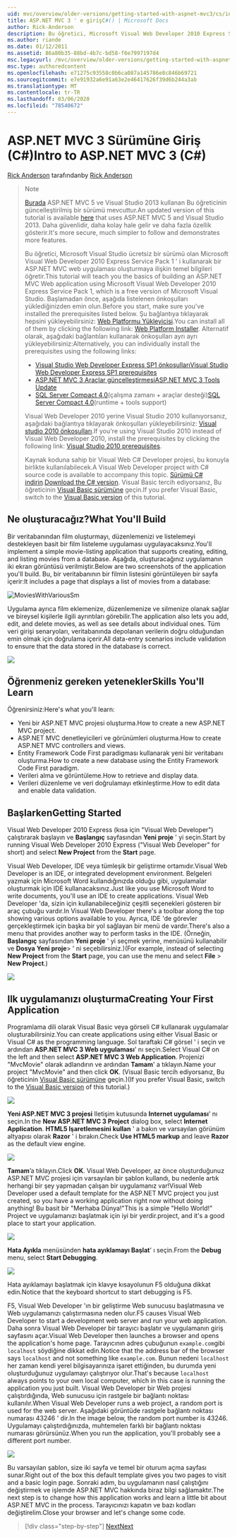 ```yaml
---
uid: mvc/overview/older-versions/getting-started-with-aspnet-mvc3/cs/intro-to-aspnet-mvc-3
title: ASP.NET MVC 3 ' e girişC#() | Microsoft Docs
author: Rick-Anderson
description: Bu öğretici, Microsoft Visual Web Developer 2010 Express Service Pack 1 ' i kullanarak bir ASP.NET MVC web uygulaması oluşturmaya ilişkin temel bilgileri öğretir...
ms.author: riande
ms.date: 01/12/2011
ms.assetid: 86a80b35-88bd-4b7c-bd58-f6e7997197d4
msc.legacyurl: /mvc/overview/older-versions/getting-started-with-aspnet-mvc3/cs/intro-to-aspnet-mvc-3
msc.type: authoredcontent
ms.openlocfilehash: e71275c93558c0b6ca087a145786e8c846b69721
ms.sourcegitcommit: e7e91932a6e91a63e2e46417626f39d6b244a3ab
ms.translationtype: MT
ms.contentlocale: tr-TR
ms.lasthandoff: 03/06/2020
ms.locfileid: "78540672"
---
```

# <a name="intro-to-aspnet-mvc-3-c"></a><span data-ttu-id="df096-103">ASP.NET MVC 3 Sürümüne Giriş (C#)</span><span class="sxs-lookup"><span data-stu-id="df096-103">Intro to ASP.NET MVC 3 (C#)</span></span>

<span data-ttu-id="df096-104">[Rick Anderson](https://twitter.com/RickAndMSFT) tarafından</span><span class="sxs-lookup"><span data-stu-id="df096-104">by [Rick Anderson](https://twitter.com/RickAndMSFT)</span></span>

> > [!NOTE]
> > <span data-ttu-id="df096-105">[Burada](../../../getting-started/introduction/getting-started.md) ASP.NET MVC 5 ve Visual Studio 2013 kullanan Bu öğreticinin güncelleştirilmiş bir sürümü mevcuttur.</span><span class="sxs-lookup"><span data-stu-id="df096-105">An updated version of this tutorial is available [here](../../../getting-started/introduction/getting-started.md) that uses ASP.NET MVC 5 and Visual Studio 2013.</span></span> <span data-ttu-id="df096-106">Daha güvenlidir, daha kolay hale gelir ve daha fazla özellik gösterir.</span><span class="sxs-lookup"><span data-stu-id="df096-106">It's more secure, much simpler to follow and demonstrates more features.</span></span>
> 
> 
> <span data-ttu-id="df096-107">Bu öğretici, Microsoft Visual Studio ücretsiz bir sürümü olan Microsoft Visual Web Developer 2010 Express Service Pack 1 ' i kullanarak bir ASP.NET MVC web uygulaması oluşturmaya ilişkin temel bilgileri öğretir.</span><span class="sxs-lookup"><span data-stu-id="df096-107">This tutorial will teach you the basics of building an ASP.NET MVC Web application using Microsoft Visual Web Developer 2010 Express Service Pack 1, which is a free version of Microsoft Visual Studio.</span></span> <span data-ttu-id="df096-108">Başlamadan önce, aşağıda listelenen önkoşulları yüklediğinizden emin olun.</span><span class="sxs-lookup"><span data-stu-id="df096-108">Before you start, make sure you've installed the prerequisites listed below.</span></span> <span data-ttu-id="df096-109">Şu bağlantıya tıklayarak hepsini yükleyebilirsiniz: [Web Platformu Yükleyicisi](https://www.microsoft.com/web/gallery/install.aspx?appid=VWD2010SP1Pack).</span><span class="sxs-lookup"><span data-stu-id="df096-109">You can install all of them by clicking the following link: [Web Platform Installer](https://www.microsoft.com/web/gallery/install.aspx?appid=VWD2010SP1Pack).</span></span> <span data-ttu-id="df096-110">Alternatif olarak, aşağıdaki bağlantıları kullanarak önkoşulları ayrı ayrı yükleyebilirsiniz:</span><span class="sxs-lookup"><span data-stu-id="df096-110">Alternatively, you can individually install the prerequisites using the following links:</span></span>
> 
> - [<span data-ttu-id="df096-111">Visual Studio Web Developer Express SP1 önkoşulları</span><span class="sxs-lookup"><span data-stu-id="df096-111">Visual Studio Web Developer Express SP1 prerequisites</span></span>](https://www.microsoft.com/web/gallery/install.aspx?appid=VWD2010SP1Pack)
> - [<span data-ttu-id="df096-112">ASP.NET MVC 3 Araçlar güncelleştirmesi</span><span class="sxs-lookup"><span data-stu-id="df096-112">ASP.NET MVC 3 Tools Update</span></span>](https://www.microsoft.com/web/gallery/install.aspx?appsxml=&amp;appid=MVC3)
> - <span data-ttu-id="df096-113">[SQL Server Compact 4,0](https://www.microsoft.com/web/gallery/install.aspx?appid=SQLCE;SQLCEVSTools_4_0)(çalışma zamanı + araçlar desteği)</span><span class="sxs-lookup"><span data-stu-id="df096-113">[SQL Server Compact 4.0](https://www.microsoft.com/web/gallery/install.aspx?appid=SQLCE;SQLCEVSTools_4_0)(runtime + tools support)</span></span>
> 
> <span data-ttu-id="df096-114">Visual Web Developer 2010 yerine Visual Studio 2010 kullanıyorsanız, aşağıdaki bağlantıya tıklayarak önkoşulları yükleyebilirsiniz: [Visual studio 2010 önkoşulları](https://www.microsoft.com/web/gallery/install.aspx?appsxml=&amp;appid=VS2010SP1Pack).</span><span class="sxs-lookup"><span data-stu-id="df096-114">If you're using Visual Studio 2010 instead of Visual Web Developer 2010, install the prerequisites by clicking the following link: [Visual Studio 2010 prerequisites](https://www.microsoft.com/web/gallery/install.aspx?appsxml=&amp;appid=VS2010SP1Pack).</span></span>
> 
> <span data-ttu-id="df096-115">Kaynak koduna sahip bir Visual Web C# Developer projesi, bu konuyla birlikte kullanılabilecek.</span><span class="sxs-lookup"><span data-stu-id="df096-115">A Visual Web Developer project with C# source code is available to accompany this topic.</span></span> <span data-ttu-id="df096-116">[Sürümü C# indirin](https://code.msdn.microsoft.com/Introduction-to-MVC-3-10d1b098).</span><span class="sxs-lookup"><span data-stu-id="df096-116">[Download the C# version](https://code.msdn.microsoft.com/Introduction-to-MVC-3-10d1b098).</span></span> <span data-ttu-id="df096-117">Visual Basic tercih ediyorsanız, Bu öğreticinin [Visual Basic sürümüne](../vb/intro-to-aspnet-mvc-3.md) geçin.</span><span class="sxs-lookup"><span data-stu-id="df096-117">If you prefer Visual Basic, switch to the [Visual Basic version](../vb/intro-to-aspnet-mvc-3.md) of this tutorial.</span></span>

## <a name="what-youll-build"></a><span data-ttu-id="df096-118">Ne oluşturacağız?</span><span class="sxs-lookup"><span data-stu-id="df096-118">What You'll Build</span></span>

<span data-ttu-id="df096-119">Bir veritabanından film oluşturmayı, düzenlemenizi ve listelemeyi destekleyen basit bir film listeleme uygulaması uygulayacaksınız.</span><span class="sxs-lookup"><span data-stu-id="df096-119">You'll implement a simple movie-listing application that supports creating, editing, and listing movies from a database.</span></span> <span data-ttu-id="df096-120">Aşağıda, oluşturacağınız uygulamanın iki ekran görüntüsü verilmiştir.</span><span class="sxs-lookup"><span data-stu-id="df096-120">Below are two screenshots of the application you'll build.</span></span> <span data-ttu-id="df096-121">Bu, bir veritabanının bir filmin listesini görüntüleyen bir sayfa içerir:</span><span class="sxs-lookup"><span data-stu-id="df096-121">It includes a page that displays a list of movies from a database:</span></span>

![MoviesWithVariousSm](intro-to-aspnet-mvc-3/_static/image1.png)

<span data-ttu-id="df096-123">Uygulama ayrıca film eklemenize, düzenlemenize ve silmenize olanak sağlar ve bireysel kişilerle ilgili ayrıntıları görebilir.</span><span class="sxs-lookup"><span data-stu-id="df096-123">The application also lets you add, edit, and delete movies, as well as see details about individual ones.</span></span> <span data-ttu-id="df096-124">Tüm veri girişi senaryoları, veritabanında depolanan verilerin doğru olduğundan emin olmak için doğrulama içerir.</span><span class="sxs-lookup"><span data-stu-id="df096-124">All data-entry scenarios include validation to ensure that the data stored in the database is correct.</span></span>

![](intro-to-aspnet-mvc-3/_static/image2.png)

## <a name="skills-youll-learn"></a><span data-ttu-id="df096-125">Öğrenmeniz gereken yetenekler</span><span class="sxs-lookup"><span data-stu-id="df096-125">Skills You'll Learn</span></span>

<span data-ttu-id="df096-126">Öğrenirsiniz:</span><span class="sxs-lookup"><span data-stu-id="df096-126">Here's what you'll learn:</span></span>

- <span data-ttu-id="df096-127">Yeni bir ASP.NET MVC projesi oluşturma.</span><span class="sxs-lookup"><span data-stu-id="df096-127">How to create a new ASP.NET MVC project.</span></span>
- <span data-ttu-id="df096-128">ASP.NET MVC denetleyicileri ve görünümleri oluşturma.</span><span class="sxs-lookup"><span data-stu-id="df096-128">How to create ASP.NET MVC controllers and views.</span></span>
- <span data-ttu-id="df096-129">Entity Framework Code First paradigması kullanarak yeni bir veritabanı oluşturma.</span><span class="sxs-lookup"><span data-stu-id="df096-129">How to create a new database using the Entity Framework Code First paradigm.</span></span>
- <span data-ttu-id="df096-130">Verileri alma ve görüntüleme.</span><span class="sxs-lookup"><span data-stu-id="df096-130">How to retrieve and display data.</span></span>
- <span data-ttu-id="df096-131">Verileri düzenleme ve veri doğrulamayı etkinleştirme.</span><span class="sxs-lookup"><span data-stu-id="df096-131">How to edit data and enable data validation.</span></span>

## <a name="getting-started"></a><span data-ttu-id="df096-132">Başlarken</span><span class="sxs-lookup"><span data-stu-id="df096-132">Getting Started</span></span>

<span data-ttu-id="df096-133">Visual Web Developer 2010 Express (kısa için "Visual Web Developer") çalıştırarak başlayın ve **Başlangıç** sayfasından **Yeni proje** ' yi seçin.</span><span class="sxs-lookup"><span data-stu-id="df096-133">Start by running Visual Web Developer 2010 Express ("Visual Web Developer" for short) and select **New Project** from the **Start** page.</span></span>

<span data-ttu-id="df096-134">Visual Web Developer, IDE veya tümleşik bir geliştirme ortamıdır.</span><span class="sxs-lookup"><span data-stu-id="df096-134">Visual Web Developer is an IDE, or integrated development environment.</span></span> <span data-ttu-id="df096-135">Belgeleri yazmak için Microsoft Word kullandığınızda olduğu gibi, uygulamalar oluşturmak için IDE kullanacaksınız.</span><span class="sxs-lookup"><span data-stu-id="df096-135">Just like you use Microsoft Word to write documents, you'll use an IDE to create applications.</span></span> <span data-ttu-id="df096-136">Visual Web Developer 'da, sizin için kullanabileceğiniz çeşitli seçenekleri gösteren bir araç çubuğu vardır.</span><span class="sxs-lookup"><span data-stu-id="df096-136">In Visual Web Developer there's a toolbar along the top showing various options available to you.</span></span> <span data-ttu-id="df096-137">Ayrıca, IDE 'de görevler gerçekleştirmek için başka bir yol sağlayan bir menü de vardır.</span><span class="sxs-lookup"><span data-stu-id="df096-137">There's also a menu that provides another way to perform tasks in the IDE.</span></span> <span data-ttu-id="df096-138">(Örneğin, **Başlangıç** sayfasından **Yeni proje** ' yi seçmek yerine, menüsünü kullanabilir ve **Dosya** **Yeni proje**&gt; ' ni seçebilirsiniz.)</span><span class="sxs-lookup"><span data-stu-id="df096-138">(For example, instead of selecting **New Project** from the **Start** page, you can use the menu and select **File** &gt; **New Project**.)</span></span>

[![](intro-to-aspnet-mvc-3/_static/image4.png)](intro-to-aspnet-mvc-3/_static/image3.png)

## <a name="creating-your-first-application"></a><span data-ttu-id="df096-139">Ilk uygulamanızı oluşturma</span><span class="sxs-lookup"><span data-stu-id="df096-139">Creating Your First Application</span></span>

<span data-ttu-id="df096-140">Programlama dili olarak Visual Basic veya görseli C# kullanarak uygulamalar oluşturabilirsiniz.</span><span class="sxs-lookup"><span data-stu-id="df096-140">You can create applications using either Visual Basic or Visual C# as the programming language.</span></span> <span data-ttu-id="df096-141">Sol taraftaki C# görsel ' i seçin ve ardından **ASP.NET MVC 3 Web uygulaması**' nı seçin.</span><span class="sxs-lookup"><span data-stu-id="df096-141">Select Visual C# on the left and then select **ASP.NET MVC 3 Web Application**.</span></span> <span data-ttu-id="df096-142">Projenizi "MvcMovie" olarak adlandırın ve ardından **Tamam**' a tıklayın.</span><span class="sxs-lookup"><span data-stu-id="df096-142">Name your project "MvcMovie" and then click **OK**.</span></span> <span data-ttu-id="df096-143">(Visual Basic tercih ediyorsanız, Bu öğreticinin [Visual Basic sürümüne](../vb/intro-to-aspnet-mvc-3.md) geçin.)</span><span class="sxs-lookup"><span data-stu-id="df096-143">(If you prefer Visual Basic, switch to the [Visual Basic version](../vb/intro-to-aspnet-mvc-3.md) of this tutorial.)</span></span>

![](intro-to-aspnet-mvc-3/_static/image5.png)

<span data-ttu-id="df096-144">**Yeni ASP.NET MVC 3 projesi** Iletişim kutusunda **Internet uygulaması**' nı seçin.</span><span class="sxs-lookup"><span data-stu-id="df096-144">In the **New ASP.NET MVC 3 Project** dialog box, select **Internet Application**.</span></span> <span data-ttu-id="df096-145">**HTML5 Işaretlemesini kullan** ' a bakın ve varsayılan görünüm altyapısı olarak **Razor** ' i bırakın.</span><span class="sxs-lookup"><span data-stu-id="df096-145">Check **Use HTML5 markup** and leave **Razor** as the default view engine.</span></span>

![](intro-to-aspnet-mvc-3/_static/image6.png)

<span data-ttu-id="df096-146">**Tamam**’a tıklayın.</span><span class="sxs-lookup"><span data-stu-id="df096-146">Click **OK**.</span></span> <span data-ttu-id="df096-147">Visual Web Developer, az önce oluşturduğunuz ASP.NET MVC projesi için varsayılan bir şablon kullandı, bu nedenle artık herhangi bir şey yapmadan çalışan bir uygulamanız var!</span><span class="sxs-lookup"><span data-stu-id="df096-147">Visual Web Developer used a default template for the ASP.NET MVC project you just created, so you have a working application right now without doing anything!</span></span> <span data-ttu-id="df096-148">Bu basit bir "Merhaba Dünya!"</span><span class="sxs-lookup"><span data-stu-id="df096-148">This is a simple "Hello World!"</span></span> <span data-ttu-id="df096-149">Project ve uygulamanızı başlatmak için iyi bir yerdir.</span><span class="sxs-lookup"><span data-stu-id="df096-149">project, and it's a good place to start your application.</span></span>

[![](intro-to-aspnet-mvc-3/_static/image8.png)](intro-to-aspnet-mvc-3/_static/image7.png)

<span data-ttu-id="df096-150">**Hata Ayıkla** menüsünden **hata ayıklamayı Başlat**' ı seçin.</span><span class="sxs-lookup"><span data-stu-id="df096-150">From the **Debug** menu, select **Start Debugging**.</span></span>

![](intro-to-aspnet-mvc-3/_static/image9.png)

<span data-ttu-id="df096-151">Hata ayıklamayı başlatmak için klavye kısayolunun F5 olduğuna dikkat edin.</span><span class="sxs-lookup"><span data-stu-id="df096-151">Notice that the keyboard shortcut to start debugging is F5.</span></span>

<span data-ttu-id="df096-152">F5, Visual Web Developer 'ın bir geliştirme Web sunucusu başlatmasına ve Web uygulamanızı çalıştırmasına neden olur.</span><span class="sxs-lookup"><span data-stu-id="df096-152">F5 causes Visual Web Developer to start a development web server and run your web application.</span></span> <span data-ttu-id="df096-153">Daha sonra Visual Web Developer bir tarayıcı başlatır ve uygulamanın giriş sayfasını açar.</span><span class="sxs-lookup"><span data-stu-id="df096-153">Visual Web Developer then launches a browser and opens the application's home page.</span></span> <span data-ttu-id="df096-154">Tarayıcının adres çubuğunun `example.com`gibi `localhost` söydiğine dikkat edin.</span><span class="sxs-lookup"><span data-stu-id="df096-154">Notice that the address bar of the browser says `localhost` and not something like `example.com`.</span></span> <span data-ttu-id="df096-155">Bunun nedeni `localhost` her zaman kendi yerel bilgisayarınıza işaret ettiğinden, bu durumda yeni oluşturduğunuz uygulamayı çalıştırıyor olur.</span><span class="sxs-lookup"><span data-stu-id="df096-155">That's because `localhost` always points to your own local computer, which in this case is running the application you just built.</span></span> <span data-ttu-id="df096-156">Visual Web Developer bir Web projesi çalıştırdığında, Web sunucusu için rastgele bir bağlantı noktası kullanılır.</span><span class="sxs-lookup"><span data-stu-id="df096-156">When Visual Web Developer runs a web project, a random port is used for the web server.</span></span> <span data-ttu-id="df096-157">Aşağıdaki görüntüde rastgele bağlantı noktası numarası 43246 ' dir.</span><span class="sxs-lookup"><span data-stu-id="df096-157">In the image below, the random port number is 43246.</span></span> <span data-ttu-id="df096-158">Uygulamayı çalıştırdığınızda, muhtemelen farklı bir bağlantı noktası numarası görürsünüz.</span><span class="sxs-lookup"><span data-stu-id="df096-158">When you run the application, you'll probably see a different port number.</span></span>

![](intro-to-aspnet-mvc-3/_static/image10.png)

<span data-ttu-id="df096-159">Bu varsayılan şablon, size iki sayfa ve temel bir oturum açma sayfası sunar.</span><span class="sxs-lookup"><span data-stu-id="df096-159">Right out of the box this default template gives you two pages to visit and a basic login page.</span></span> <span data-ttu-id="df096-160">Sonraki adım, bu uygulamanın nasıl çalıştığını değiştirmek ve işlemde ASP.NET MVC hakkında biraz bilgi sağlamaktır.</span><span class="sxs-lookup"><span data-stu-id="df096-160">The next step is to change how this application works and learn a little bit about ASP.NET MVC in the process.</span></span> <span data-ttu-id="df096-161">Tarayıcınızı kapatın ve bazı kodları değiştirelim.</span><span class="sxs-lookup"><span data-stu-id="df096-161">Close your browser and let's change some code.</span></span>

> [!div class="step-by-step"]
> [<span data-ttu-id="df096-162">Next</span><span class="sxs-lookup"><span data-stu-id="df096-162">Next</span></span>](adding-a-controller.md)
